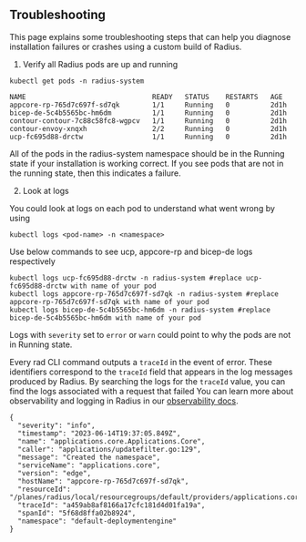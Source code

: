 ## Troubleshooting

This page explains some troubleshooting steps that can help you diagnose installation failures or crashes using a custom build of Radius.

1. Verify all Radius pods are up and running
```
kubectl get pods -n radius-system 

NAME                               READY   STATUS    RESTARTS   AGE
appcore-rp-765d7c697f-sd7qk        1/1     Running   0          2d1h
bicep-de-5c4b5565bc-hm6dm          1/1     Running   0          2d1h
contour-contour-7c88c58fc8-wgpcv   1/1     Running   0          2d1h
contour-envoy-xnqxh                2/2     Running   0          2d1h
ucp-fc695d88-drctw                 1/1     Running   0          2d1h
```
All of the pods in the radius-system namespace should be in the Running state if your installation is working correct. If you see pods that are not in the running state, then this indicates a failure.

2. Look at logs 

You could look at logs on each pod to understand what went wrong by using
```
kubectl logs <pod-name> -n <namespace>
```

Use below commands to see ucp, appcore-rp and bicep-de logs respectively
```
kubectl logs ucp-fc695d88-drctw -n radius-system #replace ucp-fc695d88-drctw with name of your pod
kubectl logs appcore-rp-765d7c697f-sd7qk -n radius-system #replace appcore-rp-765d7c697f-sd7qk with name of your pod
kubectl logs bicep-de-5c4b5565bc-hm6dm -n radius-system #replace bicep-de-5c4b5565bc-hm6dm with name of your pod
```

Logs with  `severity` set to `error` or `warn` could point to why the pods are not in Running state.

Every rad CLI command  outputs a `traceId` in the event of error. These identifiers correspond to the `traceId` field that appears in the log messages produced by Radius.
By searching the logs for the `traceId` value, you can find the logs associated with a request that failed
You can learn more about observability and logging in Radius in our [observability docs](https://docs.radapp.dev/operations/control-plane/observability/logging/logs/).
```
{
  "severity": "info",
  "timestamp": "2023-06-14T19:37:05.849Z",
  "name": "applications.core.Applications.Core",
  "caller": "applications/updatefilter.go:129",
  "message": "Created the namespace",
  "serviceName": "applications.core",
  "version": "edge",
  "hostName": "appcore-rp-765d7c697f-sd7qk",
  "resourceId": "/planes/radius/local/resourcegroups/default/providers/applications.core/applications/deploymentengine",
  "traceId": "a459ab8af8166a17cfc181d4d01fa19a",
  "spanId": "5f68d8ffa02b8924",
  "namespace": "default-deploymentengine"
}
```

